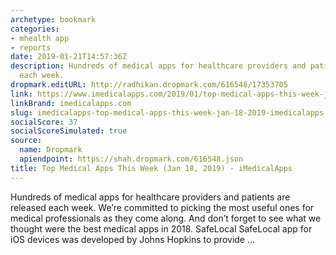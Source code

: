 ```yaml
---
archetype: bookmark
categories:
- mhealth app
- reports
date: 2019-01-21T14:57:36Z
description: Hundreds of medical apps for healthcare providers and patients are released
  each week.
dropmark.editURL: http://radhikan.dropmark.com/616548/17353705
link: https://www.imedicalapps.com/2019/01/top-medical-apps-this-week-jan-18-2019/
linkBrand: imedicalapps.com
slug: imedicalapps-top-medical-apps-this-week-jan-18-2019-imedicalapps
socialScore: 37
socialScoreSimulated: true
source:
  name: Dropmark
  apiendpoint: https://shah.dropmark.com/616548.json
title: Top Medical Apps This Week (Jan 18, 2019) - iMedicalApps
---
```

Hundreds of medical apps for healthcare providers and patients are released each week. We’re committed to picking the most useful ones for medical professionals as they come along. And don’t forget to see what we thought were the best medical apps in 2018. SafeLocal SafeLocal app for iOS devices was developed by Johns Hopkins to provide …